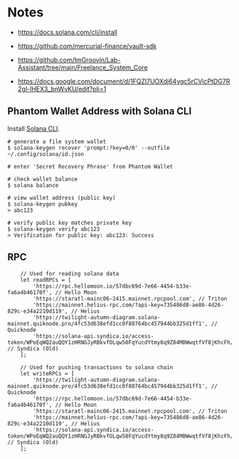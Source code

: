 # Notes

* https://docs.solana.com/cli/install
* https://github.com/mercurial-finance/vault-sdk

* https://github.com/ImGroovin/Lab-Assistant/tree/main/Freelance_System_Core
* https://docs.google.com/document/d/1FQZl7UOXdj64vgc5rCVicPtDG7R2gl-lHEX3_bnWvKU/edit?pli=1

## Phantom Wallet Address with Solana CLI

Install [Solana CLI](https://docs.solana.com/cli/install).

```
# generate a file system wallet
$ solana-keygen recover 'prompt:?key=0/0' --outfile ~/.config/solana/id.json
```

```
# enter 'Secret Recovery Phrase' from Phantom Wallet
```

```
# check wallet balance
$ solana balance
```

```
# view wallet address (public key)
$ solana-keygen pubkey
> abc123
```

```
# verify public key matches private key
$ solana-keygen verify abc123
> Verification for public key: abc123: Success
```

## RPC

```
    // Used for reading solana data
    let readRPCs = [
        'https://rpc.hellomoon.io/57dbc69d-7e66-4454-b33e-fa6a4b46170f', // Hello Moon
        'https://staratl-mainc06-2415.mainnet.rpcpool.com', // Triton
        'https://mainnet.helius-rpc.com/?api-key=735486d8-ae86-4d26-829c-e34a2210d119', // Helius
        'https://twilight-autumn-diagram.solana-mainnet.quiknode.pro/4fc53d638efd1cc0f80764bc457944bb325d1ff1', // Quicknode
        'https://solana-api.syndica.io/access-token/WPoEqWQ2auQQY1zHRNGJyRBkvfOLqw58FqYucdYtmy8q9Z84MBWwqtfVf8jKhcFh/rpc', // Syndica (Old)
    ];

    // Used for pushing transactions to solana chain
    let writeRPCs = [
        'https://twilight-autumn-diagram.solana-mainnet.quiknode.pro/4fc53d638efd1cc0f80764bc457944bb325d1ff1', // Quicknode
        'https://rpc.hellomoon.io/57dbc69d-7e66-4454-b33e-fa6a4b46170f', // Hello Moon
        'https://staratl-mainc06-2415.mainnet.rpcpool.com', // Triton
        'https://mainnet.helius-rpc.com/?api-key=735486d8-ae86-4d26-829c-e34a2210d119', // Helius
        'https://solana-api.syndica.io/access-token/WPoEqWQ2auQQY1zHRNGJyRBkvfOLqw58FqYucdYtmy8q9Z84MBWwqtfVf8jKhcFh/rpc', // Syndica (Old)
    ];
```